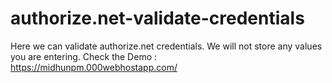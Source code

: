 # authorize.net-validate-credentials
Here we can validate authorize.net credentials. We will not store any values you are entering.
Check the Demo : https://midhunpm.000webhostapp.com/
